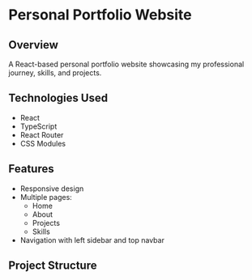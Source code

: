 # Personal Portfolio Website

## Overview

A React-based personal portfolio website showcasing my professional journey, skills, and projects.

## Technologies Used

-   React
-   TypeScript
-   React Router
-   CSS Modules

## Features

-   Responsive design
-   Multiple pages:
    -   Home
    -   About
    -   Projects
    -   Skills
-   Navigation with left sidebar and top navbar

## Project Structure
